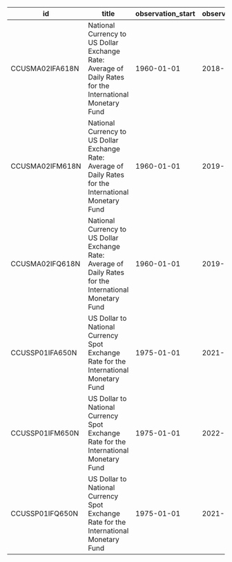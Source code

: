 | id              | title                                                                                                    | observation_start   | observation_end   |
|-----------------|----------------------------------------------------------------------------------------------------------|---------------------|-------------------|
| CCUSMA02IFA618N | National Currency to US Dollar Exchange Rate: Average of Daily Rates for the International Monetary Fund | 1960-01-01          | 2018-01-01        |
| CCUSMA02IFM618N | National Currency to US Dollar Exchange Rate: Average of Daily Rates for the International Monetary Fund | 1960-01-01          | 2019-04-01        |
| CCUSMA02IFQ618N | National Currency to US Dollar Exchange Rate: Average of Daily Rates for the International Monetary Fund | 1960-01-01          | 2019-01-01        |
| CCUSSP01IFA650N | US Dollar to National Currency Spot Exchange Rate for the International Monetary Fund                    | 1975-01-01          | 2021-01-01        |
| CCUSSP01IFM650N | US Dollar to National Currency Spot Exchange Rate for the International Monetary Fund                    | 1975-01-01          | 2022-01-01        |
| CCUSSP01IFQ650N | US Dollar to National Currency Spot Exchange Rate for the International Monetary Fund                    | 1975-01-01          | 2021-10-01        |